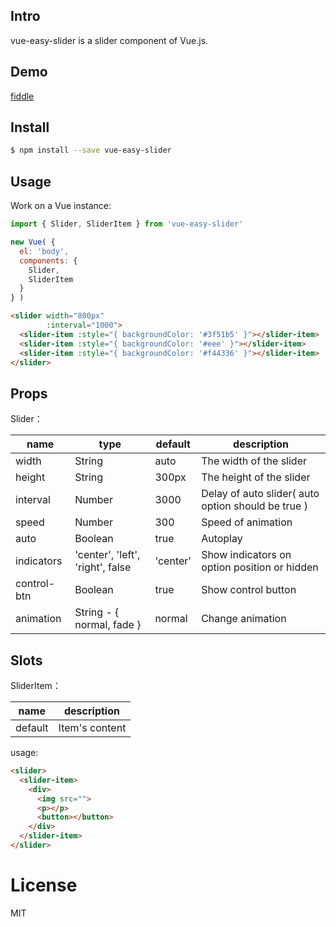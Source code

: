 ## Intro

vue-easy-slider is a slider component of Vue.js.

## Demo

[fiddle](https://jsfiddle.net/su9zv0w9/)

## Install

```bash
$ npm install --save vue-easy-slider
```

## Usage

Work on a Vue instance:

```JavaScript
import { Slider, SliderItem } from 'vue-easy-slider'

new Vue( {
  el: 'body',
  components: {
    Slider,
    SliderItem
  }
} )
```

```HTML
<slider width="800px"
        :interval="1000">
  <slider-item :style="{ backgroundColor: '#3f51b5' }"></slider-item>
  <slider-item :style="{ backgroundColor: '#eee' }"></slider-item>
  <slider-item :style="{ backgroundColor: '#f44336' }"></slider-item>
</slider>
```

## Props

Slider：

<table>
  <thead>
  <tr>
    <th>name</th>
    <th>type</th>
    <th>default</th>
    <th>description</th>
  </tr>
  </thead>
  <tbody>
    <tr>
      <td>width</td>
      <td>String</td>
      <td>auto</td>
      <td>The width of the slider</td>
    </tr>
    <tr>
      <td>height</td>
      <td>String</td>
      <td>300px</td>
      <td>The height of the slider</td>
    </tr>
    <tr>
      <td>interval</td>
      <td>Number</td>
      <td>3000</td>
      <td>Delay of auto slider( auto option should be true )</td>
    </tr>
    <tr>
      <td>speed</td>
      <td>Number</td>
      <td>300</td>
      <td>Speed of animation</td>
    </tr>
    <tr>
      <td>auto</td>
      <td>Boolean</td>
      <td>true</td>
      <td>Autoplay</td>
    </tr>
    <tr>
      <td>indicators</td>
      <td>'center', 'left', 'right', false</td>
      <td>'center'</td>
      <td>Show indicators on option position or hidden</td>
    </tr>
    <tr>
      <td>control-btn</td>
      <td>Boolean</td>
      <td>true</td>
      <td>Show control button</td>
    </tr>
    <tr>
      <td>animation</td>
      <td>String - { normal, fade }</td>
      <td>normal</td>
      <td>Change animation</td>
    </tr>
  </tbody>
</table>

## Slots

SliderItem：

<table>
  <thead>
  <tr>
    <th>name</th>
    <th>description</th>
  </tr>
  </thead>
  <tbody>
    <tr>
      <td>default</td>
      <td>Item's content</td>
    </tr>
  </tbody>
</table>

usage:
```HTML
<slider>
  <slider-item>
    <div>
      <img src="">
      <p></p>
      <button></button>
    </div>
  </slider-item>
</slider>
```

# License
MIT
